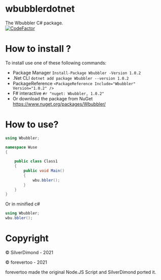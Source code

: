# wbubblerdotnet
The Wbubbler C# package.  
[![CodeFactor](https://www.codefactor.io/repository/github/wbubblerteam/wbubblerdotnet/badge)](https://www.codefactor.io/repository/github/wbubblerteam/wbubblerdotnet)  
# How to install ?
To install use one of these following commands: 
 - Package Manager
   `Install-Package Wbubbler -Version 1.0.2`
 - .Net CLI
    `dotnet add package Wbubbler --version 1.0.2`  
 - PackageReference
   `<PackageReference Include="Wbubbler" Version="1.0.2" />`  
 - F# interactive
   `#r "nuget: Wbubbler, 1.0.2"`  
 - Or download the package from NuGet
   https://www.nuget.org/packages/Wbubbler/  
# How to use?
```csharp
using Wbubbler;

namespace Wuse
{
   
    public class Class1
    {
        public void Main()
        {
            wbu.bbler();
        }
    }
}
```
Or in minified c#
```csharp
using Wbubbler;
wbu.bbler();
```
# Copyright
© SilverDimond - 2021

© forevertoo - 2021

forevertoo made the original Node.JS Script and SilverDimond ported it.
